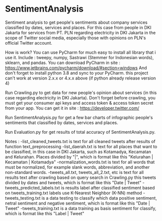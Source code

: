 # SentimentAnalysis
Sentiment analysis to get people's sentiments about company services classified by dates, services and places. For this case from people in DKI Jakarta for services from PT. PLN regarding electricity in DKI Jakarta in the scope of Twitter social media, especially those with opinions on PLN's official Twitter account.

How is work?
You can use PyCharm for much easy to install all library that i use it. Include : tweepy, numpy, Sastrawi (Stemmer for Indonesian words), sklearn, and pandas.
You can download PyCharm in site :
https://www.jetbrains.com/pycharm/download/#section=windows
And don't forget to install python 3.8 and sync to your PyCharm. this project can't work at version 2.x.x or 4.x.x above (if python already release version 4)

Run Crawling.py to get data for new people's opinion about services (in this case regarding electricity in DKI Jakarta). Don't forget before crawling, you must get your consumer api keys and access token & access token secret from your app. You can get it in site :
https://developer.twitter.com/

Run SentimentAnalysis.py for get a few bar charts of infographic people's sentiments that classified by dates, services and places.

Run Evaluation.py for get results of total accuracy of SentimentAnalysis.py.

Notes :
-list_cleaned_tweets.txt is text for all cleaned tweets after results of function text_preprocessing
-list_daerah.txt is text for all places that want to be classified, in this case in DKI Jakarta, such as Kotamadya, Kecamatan and Kelurahan. Places divided by "|", which is format like this "Kelurahan | Kecamatan | Kotamadya"
-normalization_words.txt is text for all words that must be normalized, for example slank words, abbreviation, and another non-standard words.
-tweets_all.txt, tweets_all_2.txt, etc is text for all results text after crawling based on query search in Crawling.py this tweets divided by dates and tweets, which is format like this "Date | Tweet"
-tweets_predicted_labels.txt is results label after classified sentiment based on tweets_training.txt labels use K-Nearest Neighbor (K-NN) method
-tweets_testing.txt is a data testing to classify which data positive sentiment, netral sentiment and negative sentiment, which is format like this "Date | Tweet"
-tweets_training.txt is a data training as basis sentiment for classify, which is format like this "Label | Tweet"
